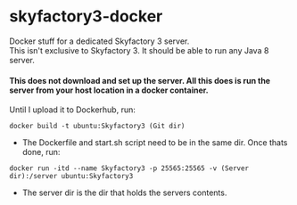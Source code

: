 # skyfactory3-docker </br>
Docker stuff for a dedicated Skyfactory 3 server. </br>
This isn't exclusive to Skyfactory 3. It should be able to run any Java 8 server.

#### This does not download and set up the server. All this does is run the server from your host location in a docker container. </br>

Until I upload it to Dockerhub, run:
```
docker build -t ubuntu:Skyfactory3 (Git dir)
```
 - The Dockerfile and start.sh script need to be in the same dir.
Once thats done, run:
```
docker run -itd --name Skyfactory3 -p 25565:25565 -v (Server dir):/server ubuntu:Skyfactory3
```
 - The server dir is the dir that holds the servers contents.
